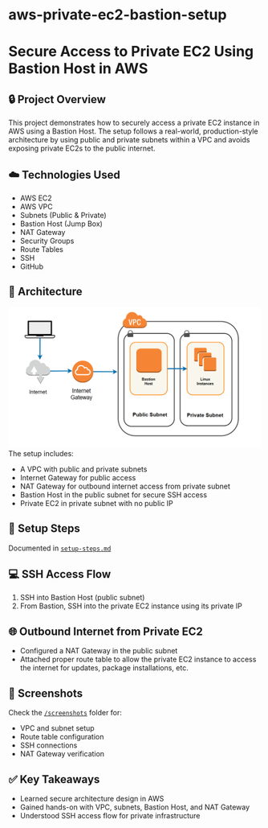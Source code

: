 # aws-private-ec2-bastion-setup
# Secure Access to Private EC2 Using Bastion Host in AWS

## 🔒 Project Overview
This project demonstrates how to securely access a private EC2 instance in AWS using a Bastion Host. 
The setup follows a real-world, production-style architecture by using public and private subnets 
within a VPC and avoids exposing private EC2s to the public internet.

## ☁️ Technologies Used
- AWS EC2
- AWS VPC
- Subnets (Public & Private)
- Bastion Host (Jump Box)
- NAT Gateway
- Security Groups
- Route Tables
- SSH
- GitHub

## 📐 Architecture

![Architecture Diagram](./architecture.png)
The setup includes:
- A VPC with public and private subnets
- Internet Gateway for public access
- NAT Gateway for outbound internet access from private subnet
- Bastion Host in the public subnet for secure SSH access
- Private EC2 in private subnet with no public IP

## 🔧 Setup Steps
Documented in [`setup-steps.md`](./setup-steps.md)

## 💻 SSH Access Flow
1. SSH into Bastion Host (public subnet)
2. From Bastion, SSH into the private EC2 instance using its private IP

## 🌐 Outbound Internet from Private EC2
- Configured a NAT Gateway in the public subnet
- Attached proper route table to allow the private EC2 instance to access the internet for updates, package installations, etc.

## 📸 Screenshots
Check the [`/screenshots`](./screenshots) folder for:
- VPC and subnet setup
- Route table configuration
- SSH connections
- NAT Gateway verification

## ✅ Key Takeaways
- Learned secure architecture design in AWS
- Gained hands-on with VPC, subnets, Bastion Host, and NAT Gateway
- Understood SSH access flow for private infrastructure

